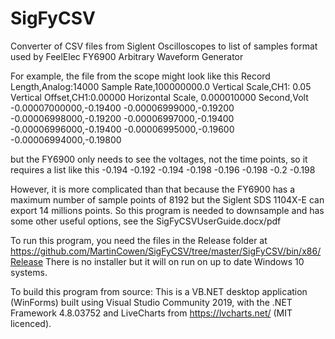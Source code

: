 # SigFyCSV
Converter of CSV files from Siglent Oscilloscopes to list of samples format used by FeelElec FY6900 Arbitrary Waveform Generator

For example, the file from the scope might look like this
Record Length,Analog:14000
Sample Rate,100000000.0
Vertical Scale,CH1: 0.05
Vertical Offset,CH1:0.00000
Horizontal Scale, 0.000010000
Second,Volt
-0.00007000000,-0.19400
-0.00006999000,-0.19200
-0.00006998000,-0.19200
-0.00006997000,-0.19400
-0.00006996000,-0.19400
-0.00006995000,-0.19600
-0.00006994000,-0.19800

but the FY6900 only needs to see the voltages, not the time points, so it requires a list like this
-0.194
-0.192
-0.194
-0.198
-0.196
-0.198
-0.2
-0.198

However, it is more complicated than that because the FY6900 has a maximum number of sample points of 8192 but the Siglent SDS 1104X-E can export 14 millions points.
So this program is needed to downsample and has some other useful options, see the SigFyCSVUserGuide.docx/pdf

To run this program, you need the files in the Release folder at
https://github.com/MartinCowen/SigFyCSV/tree/master/SigFyCSV/bin/x86/Release
There is no installer but it will on run on up to date Windows 10 systems.

To build this program from source:
This is a VB.NET desktop application (WinForms) built using Visual Studio Community 2019, with the .NET Framework 4.8.03752 and LiveCharts from https://lvcharts.net/ (MIT licenced).
